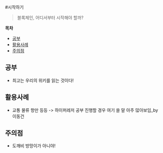#시작하기

> 블록체인, 어디서부터 시작해야 할까?

**목차**

- [공부](#공부)
- [활용사례](#활용사례)
- [주의점](#주의점)

## 공부

- 최고는 우리의 위키를 읽는 것이다!

## 활용사례

- 교통 물류 항만 등등 -> 하이퍼레저 공부 진행할 경우 여기 쓸 말 아주 많아보임_by 이동건

## 주의점

- 도깨비 방망이가 아니야!
